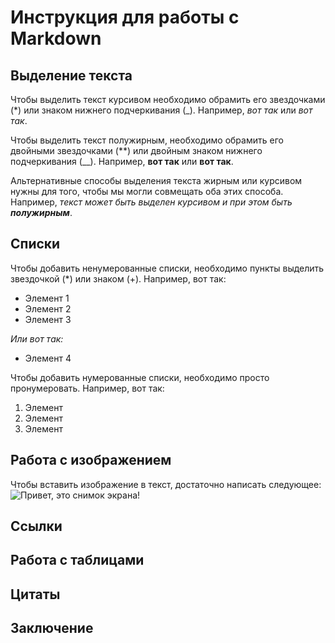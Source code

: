# Инструкция для работы с Markdown

## Выделение текста

Чтобы выделить текст курсивом необходимо обрамить его звездочками (*) или знаком нижнего подчеркивания (_). Например, *вот так* или _вот так_. 

Чтобы выделить текст полужирным, необходимо обрамить его двойными звездочками (**) или двойным знаком нижнего подчеркивания (__). Например, **вот так** или __вот так__. 

Альтернативные способы выделения текста жирным или курсивом нужны для того, чтобы мы могли совмещать оба этих способа. Например, _текст может быть выделен курсивом и при этом быть **полужирным**_.

## Списки

Чтобы добавить ненумерованные списки, необходимо пункты выделить звездочкой (*) или знаком (+). Например, вот так:
* Элемент 1
* Элемент 2
* Элемент 3

*Или вот так:*
+ Элемент 4

Чтобы добавить нумерованные списки, необходимо просто пронумеровать. Например, вот так:
1. Элемент
2. Элемент
3. Элемент

## Работа с изображением

Чтобы вставить изображение в текст, достаточно написать следующее: ![Привет, это снимок экрана!](Экран.png)
## Ссылки

## Работа с таблицами

## Цитаты

## Заключение
